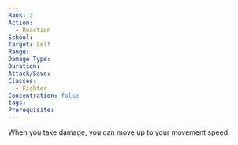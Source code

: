 ```yaml
---
Rank: 3
Action:
  - Reaction
School: 
Target: Self
Range: 
Damage Type: 
Duration: 
Attack/Save: 
Classes:
  - Fighter
Concentration: false
tags: 
Prerequisite:
---
```

When you take damage, you can move up to your movement speed.